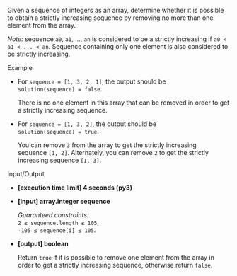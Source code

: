 Given a sequence of integers as an array, determine whether it is possible to obtain a strictly increasing sequence by removing no more than one element from the array.

_Note:_ sequence `a0`, `a1`, ..., `an` is considered to be a strictly increasing if `a0 < a1 < ... < an`. Sequence containing only one element is also considered to be strictly increasing.

Example

-   For `sequence = [1, 3, 2, 1]`, the output should be  
    `solution(sequence) = false`.
    
    There is no one element in this array that can be removed in order to get a strictly increasing sequence.
    
-   For `sequence = [1, 3, 2]`, the output should be  
    `solution(sequence) = true`.
    
    You can remove `3` from the array to get the strictly increasing sequence `[1, 2]`. Alternately, you can remove `2` to get the strictly increasing sequence `[1, 3]`.
    

Input/Output

-   **[execution time limit] 4 seconds (py3)**
    
-   **[input] array.integer sequence**
    
    _Guaranteed constraints:_  
    `2 ≤ sequence.length ≤ 105`,  
    `-105 ≤ sequence[i] ≤ 105`.
    
-   **[output] boolean**
    
    Return `true` if it is possible to remove one element from the array in order to get a strictly increasing sequence, otherwise return `false`.